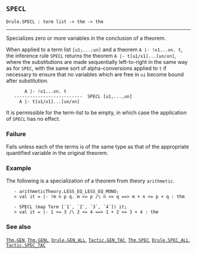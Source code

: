 ## `SPECL`

``` hol4
Drule.SPECL : term list -> thm -> thm
```

------------------------------------------------------------------------

Specializes zero or more variables in the conclusion of a theorem.

When applied to a term list `[u1;...;un]` and a theorem
`A |- !x1...xn. t`, the inference rule `SPECL` returns the theorem
`A |- t[u1/x1]...[un/xn]`, where the substitutions are made sequentially
left-to-right in the same way as for `SPEC`, with the same sort of
alpha-conversions applied to `t` if necessary to ensure that no
variables which are free in `ui` become bound after substitution.

``` hol4
       A |- !x1...xn. t
   --------------------------  SPECL [u1,...,un]
     A |- t[u1/x1]...[un/xn]
```

It is permissible for the term-list to be empty, in which case the
application of `SPECL` has no effect.

### Failure

Fails unless each of the terms is of the same type as that of the
appropriate quantified variable in the original theorem.

### Example

The following is a specialization of a theorem from theory `arithmetic`.

``` hol4
   - arithmeticTheory.LESS_EQ_LESS_EQ_MONO;
   > val it = |- !m n p q. m <= p /\ n <= q ==> m + n <= p + q : thm

   - SPECL (map Term [`1`, `2`, `3`, `4`]) it;
   > val it = |- 1 <= 3 /\ 2 <= 4 ==> 1 + 2 <= 3 + 4 : thm
```

### See also

[`Thm.GEN`](#Thm.GEN), [`Thm.GENL`](#Thm.GENL),
[`Drule.GEN_ALL`](#Drule.GEN_ALL), [`Tactic.GEN_TAC`](#Tactic.GEN_TAC),
[`Thm.SPEC`](#Thm.SPEC), [`Drule.SPEC_ALL`](#Drule.SPEC_ALL),
[`Tactic.SPEC_TAC`](#Tactic.SPEC_TAC)
